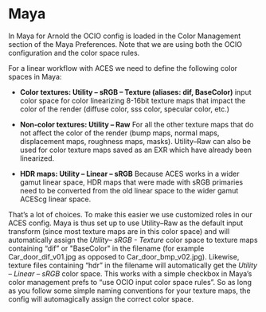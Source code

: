 # Maya

In Maya for Arnold the OCIO config is loaded in the Color Management section of the Maya Preferences. Note that we are using both the OCIO configuration and the color space rules.

For a linear workflow with ACES  we need to define the following color spaces in Maya:

- **Color textures: Utility – sRGB – Texture (aliases: dif, BaseColor)**
	input color space for color linearizing 8-16bit texture maps that impact the color of the render (diffuse color, sss color, specular color, etc.)

- **Non-color textures: Utility – Raw**
For all the other texture maps that do not affect the color of the render (bump maps, normal maps, displacement maps, roughness maps, masks). Utility–Raw can also be used for color texture maps saved as an EXR which have already been linearized.

- **HDR maps: Utility – Linear – sRGB**
Because ACES works in a wider gamut linear space, HDR maps that were made with sRGB primaries need to be converted from the old linear space to the wider gamut ACEScg linear space. 

That’s a lot of choices. To make this easier we use customized roles in our ACES config. Maya is thus set up to use Utility–Raw as the default input transform (since most texture maps are in this color space) and will automatically assign the *Utility– sRGB - Texture* color space to texture maps containing “dif” or "BaseColor" in the filename (for example Car_door_dif_v01.jpg as opposed to Car_door_bmp_v02.jpg). Likewise,  texture files containing “hdr” in the filename will automatically get the  *Utility – Linear – sRGB* color space. This works with a simple checkbox in Maya’s color management prefs to “use OCIO input color space rules”. So as long as you follow some simple naming conventions for your texture maps, the config will automagically assign the correct color space.


